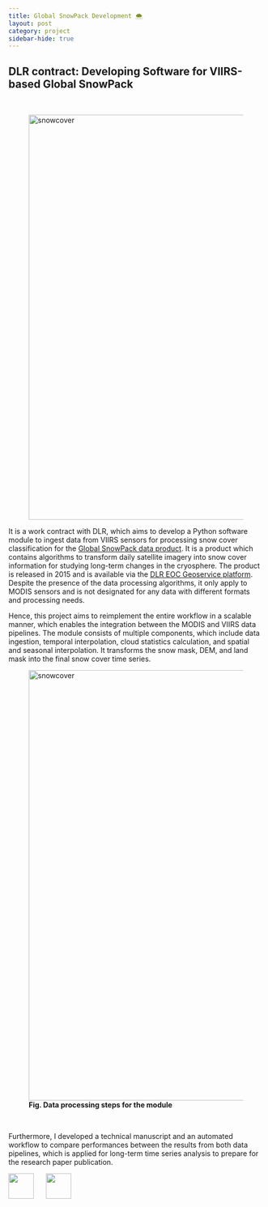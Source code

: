 ```yaml
---
title: Global SnowPack Development 🌨️
layout: post
category: project
sidebar-hide: true
---
```


## DLR contract: Developing Software for VIIRS-based Global SnowPack

<br>

<figure>
	<img src="{{ 'assets/images/alps.jpg' | relative_url }}" alt="snowcover"  width="800" />
</figure>

It is a work contract with DLR, which aims to develop a Python software module to ingest data from VIIRS sensors for processing snow cover classification for the [Global SnowPack data product](https://www.dlr.de/eoc/en/desktopdefault.aspx/tabid-18220/29005_read-77046). It is a product which contains algorithms to transform daily satellite imagery into snow cover information for studying long-term changes in the cryosphere. The product is released in 2015 and is available via the [DLR EOC Geoservice platform](https://geoservice.dlr.de/web/). Despite the presence of the data processing algorithms, it only apply to MODIS sensors and is not designated for any data with different formats and processing needs. 

Hence, this project aims to reimplement the entire workflow in a scalable manner, which enables the integration between the MODIS and VIIRS data pipelines. The module consists of multiple components, which include data ingestion, temporal interpolation, cloud statistics calculation, and spatial and seasonal interpolation. It transforms the snow mask, DEM, and land mask into the final snow cover time series. 

<figure>
	<img src="{{ 'assets/images/gspworkflow.jpg' | relative_url }}" alt="snowcover"  width="850" />
	<figcaption><b>Fig. Data processing steps for the module</b></figcaption>
</figure>

<br>

Furthermore, I developed a technical manuscript and an automated workflow to compare performances between the results from both data pipelines, which is applied for long-term time series analysis to prepare for the research paper publication. 

<p float="left">
  <img src="https://raw.githubusercontent.com/FortAwesome/Font-Awesome/6.x/svgs/brands/github.svg" width="50" height="50">
  &nbsp;&nbsp;&nbsp;&nbsp;
  <img src="https://raw.githubusercontent.com/FortAwesome/Font-Awesome/6.x/svgs/brands/python.svg" width="50" height="50">
</p>